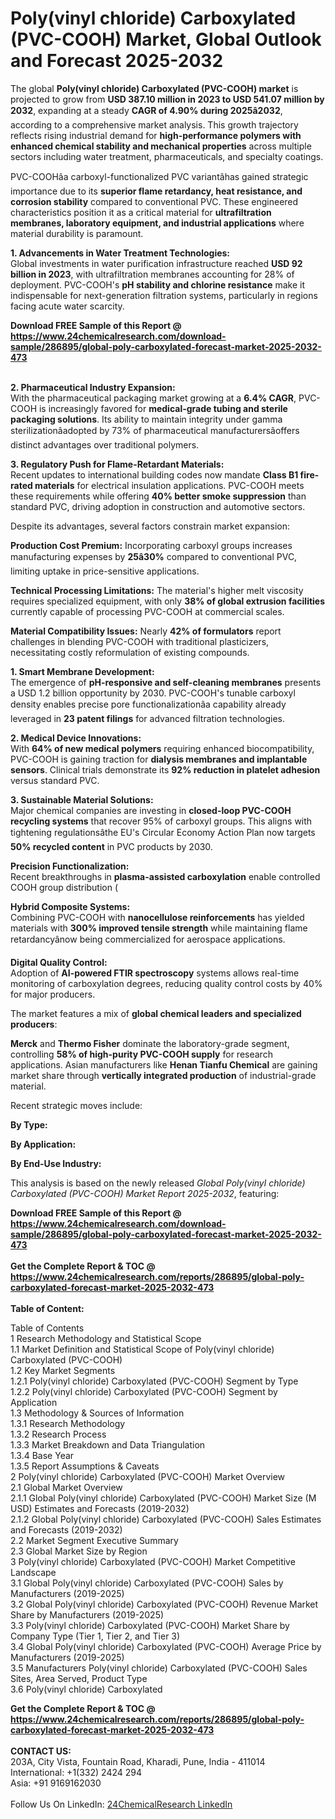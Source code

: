 <h1>Poly(vinyl chloride) Carboxylated (PVC-COOH) Market, Global Outlook and Forecast 2025-2032</h1><p>The global <strong>Poly(vinyl chloride) Carboxylated (PVC-COOH) market</strong> is projected to grow from <strong>USD 387.10 million in 2023 to USD 541.07 million by 2032</strong>, expanding at a steady <strong>CAGR of 4.90% during 2025â2032</strong>, according to a comprehensive market analysis. This growth trajectory reflects rising industrial demand for <strong>high-performance polymers with enhanced chemical stability and mechanical properties</strong> across multiple sectors including water treatment, pharmaceuticals, and specialty coatings.</p><p>PVC-COOHâa carboxyl-functionalized PVC variantâhas gained strategic importance due to its <strong>superior flame retardancy, heat resistance, and corrosion stability</strong> compared to conventional PVC. These engineered characteristics position it as a critical material for <strong>ultrafiltration membranes, laboratory equipment, and industrial applications</strong> where material durability is paramount.</p><p><strong>1. Advancements in Water Treatment Technologies:</strong><br>
Global investments in water purification infrastructure reached <strong>USD 92 billion in 2023</strong>, with ultrafiltration membranes accounting for 28% of deployment. PVC-COOH's <strong>pH stability and chlorine resistance</strong> make it indispensable for next-generation filtration systems, particularly in regions facing acute water scarcity.</p><div><b>Download FREE Sample of this Report @ 
            <a href="https://www.24chemicalresearch.com/download-sample/286895/global-poly-carboxylated-forecast-market-2025-2032-473">
            https://www.24chemicalresearch.com/download-sample/286895/global-poly-carboxylated-forecast-market-2025-2032-473</a></b></div><br><p><strong>2. Pharmaceutical Industry Expansion:</strong><br>
With the pharmaceutical packaging market growing at a <strong>6.4% CAGR</strong>, PVC-COOH is increasingly favored for <strong>medical-grade tubing and sterile packaging solutions</strong>. Its ability to maintain integrity under gamma sterilizationâadopted by 73% of pharmaceutical manufacturersâoffers distinct advantages over traditional polymers.</p><p><strong>3. Regulatory Push for Flame-Retardant Materials:</strong><br>
Recent updates to international building codes now mandate <strong>Class B1 fire-rated materials</strong> for electrical insulation applications. PVC-COOH meets these requirements while offering <strong>40% better smoke suppression</strong> than standard PVC, driving adoption in construction and automotive sectors.</p><p>Despite its advantages, several factors constrain market expansion:</p><p><strong>Production Cost Premium:</strong> Incorporating carboxyl groups increases manufacturing expenses by <strong>25â30%</strong> compared to conventional PVC, limiting uptake in price-sensitive applications.</p><p><strong>Technical Processing Limitations:</strong> The material's higher melt viscosity requires specialized equipment, with only <strong>38% of global extrusion facilities</strong> currently capable of processing PVC-COOH at commercial scales.</p><p><strong>Material Compatibility Issues:</strong> Nearly <strong>42% of formulators</strong> report challenges in blending PVC-COOH with traditional plasticizers, necessitating costly reformulation of existing compounds.</p><p><strong>1. Smart Membrane Development:</strong><br>
The emergence of <strong>pH-responsive and self-cleaning membranes</strong> presents a USD 1.2 billion opportunity by 2030. PVC-COOH's tunable carboxyl density enables precise pore functionalizationâa capability already leveraged in <strong>23 patent filings</strong> for advanced filtration technologies.</p><p><strong>2. Medical Device Innovations:</strong><br>
With <strong>64% of new medical polymers</strong> requiring enhanced biocompatibility, PVC-COOH is gaining traction for <strong>dialysis membranes and implantable sensors</strong>. Clinical trials demonstrate its <strong>92% reduction in platelet adhesion</strong> versus standard PVC.</p><p><strong>3. Sustainable Material Solutions:</strong><br>
Major chemical companies are investing in <strong>closed-loop PVC-COOH recycling systems</strong> that recover 95% of carboxyl groups. This aligns with tightening regulationsâthe EU's Circular Economy Action Plan now targets <strong>50% recycled content</strong> in PVC products by 2030.</p><p><strong>Precision Functionalization:</strong><br>
        Recent breakthroughs in <strong>plasma-assisted carboxylation</strong> enable controlled COOH group distribution (
    </p><p><strong>Hybrid Composite Systems:</strong><br>
        Combining PVC-COOH with <strong>nanocellulose reinforcements</strong> has yielded materials with <strong>300% improved tensile strength</strong> while maintaining flame retardancyânow being commercialized for aerospace applications.</p><p><strong>Digital Quality Control:</strong><br>
        Adoption of <strong>AI-powered FTIR spectroscopy</strong> systems allows real-time monitoring of carboxylation degrees, reducing quality control costs by 40% for major producers.</p><p>The market features a mix of <strong>global chemical leaders and specialized producers</strong>:</p><p><strong>Merck</strong> and <strong>Thermo Fisher</strong> dominate the laboratory-grade segment, controlling <strong>58% of high-purity PVC-COOH supply</strong> for research applications. Asian manufacturers like <strong>Henan Tianfu Chemical</strong> are gaining market share through <strong>vertically integrated production</strong> of industrial-grade material.</p><p>Recent strategic moves include:</p><p><strong>By Type:</strong></p><p><strong>By Application:</strong></p><p><strong>By End-Use Industry:</strong></p><p>This analysis is based on the newly released <em>Global Poly(vinyl chloride) Carboxylated (PVC-COOH) Market Report 2025-2032</em>, featuring:
</p><div><b>Download FREE Sample of this Report @ 
            <a href="https://www.24chemicalresearch.com/download-sample/286895/global-poly-carboxylated-forecast-market-2025-2032-473">
            https://www.24chemicalresearch.com/download-sample/286895/global-poly-carboxylated-forecast-market-2025-2032-473</a></b></div><br><div><b>Get the Complete Report & TOC @ 
            <a href="https://www.24chemicalresearch.com/reports/286895/global-poly-carboxylated-forecast-market-2025-2032-473">
            https://www.24chemicalresearch.com/reports/286895/global-poly-carboxylated-forecast-market-2025-2032-473</a></b></div><br>
            <b>Table of Content:</b><p>Table of Contents<br />
1 Research Methodology and Statistical Scope<br />
1.1 Market Definition and Statistical Scope of Poly(vinyl chloride) Carboxylated (PVC-COOH)<br />
1.2 Key Market Segments<br />
1.2.1 Poly(vinyl chloride) Carboxylated (PVC-COOH) Segment by Type<br />
1.2.2 Poly(vinyl chloride) Carboxylated (PVC-COOH) Segment by Application<br />
1.3 Methodology & Sources of Information<br />
1.3.1 Research Methodology<br />
1.3.2 Research Process<br />
1.3.3 Market Breakdown and Data Triangulation<br />
1.3.4 Base Year<br />
1.3.5 Report Assumptions & Caveats<br />
2 Poly(vinyl chloride) Carboxylated (PVC-COOH) Market Overview<br />
2.1 Global Market Overview<br />
2.1.1 Global Poly(vinyl chloride) Carboxylated (PVC-COOH) Market Size (M USD) Estimates and Forecasts (2019-2032)<br />
2.1.2 Global Poly(vinyl chloride) Carboxylated (PVC-COOH) Sales Estimates and Forecasts (2019-2032)<br />
2.2 Market Segment Executive Summary<br />
2.3 Global Market Size by Region<br />
3 Poly(vinyl chloride) Carboxylated (PVC-COOH) Market Competitive Landscape<br />
3.1 Global Poly(vinyl chloride) Carboxylated (PVC-COOH) Sales by Manufacturers (2019-2025)<br />
3.2 Global Poly(vinyl chloride) Carboxylated (PVC-COOH) Revenue Market Share by Manufacturers (2019-2025)<br />
3.3 Poly(vinyl chloride) Carboxylated (PVC-COOH) Market Share by Company Type (Tier 1, Tier 2, and Tier 3)<br />
3.4 Global Poly(vinyl chloride) Carboxylated (PVC-COOH) Average Price by Manufacturers (2019-2025)<br />
3.5 Manufacturers Poly(vinyl chloride) Carboxylated (PVC-COOH) Sales Sites, Area Served, Product Type<br />
3.6 Poly(vinyl chloride) Carboxylated</p><div><b>Get the Complete Report & TOC @ 
            <a href="https://www.24chemicalresearch.com/reports/286895/global-poly-carboxylated-forecast-market-2025-2032-473">
            https://www.24chemicalresearch.com/reports/286895/global-poly-carboxylated-forecast-market-2025-2032-473</a></b></div><br><b>CONTACT US:</b><br>
            203A, City Vista, Fountain Road, Kharadi, Pune, India - 411014<br>
            International: +1(332) 2424 294<br>
            Asia: +91 9169162030 <br><br>
            Follow Us On LinkedIn: <a href="https://www.linkedin.com/company/24chemicalresearch/">24ChemicalResearch LinkedIn</a>